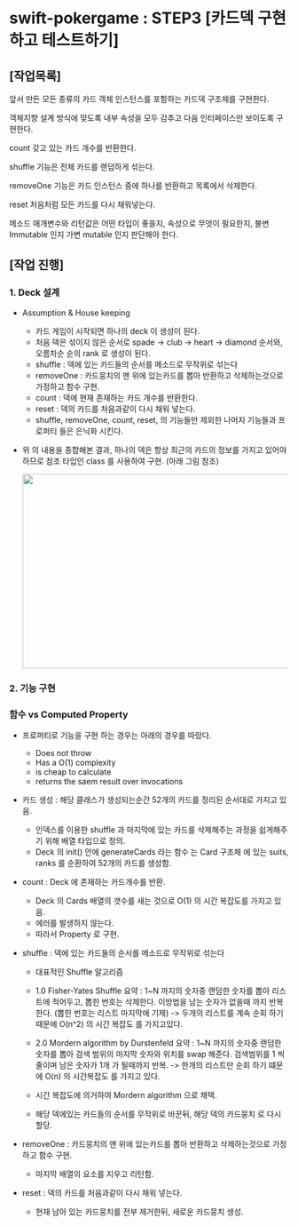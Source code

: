 # swift-pokergame : STEP3 [카드덱 구현하고 테스트하기]

## [작업목록]
앞서 만든 모든 종류의 카드 객체 인스턴스를 포함하는 카드덱 구조체를 구현한다.

객체지향 설계 방식에 맞도록 내부 속성을 모두 감추고 다음 인터페이스만 보이도록 구현한다.

count 갖고 있는 카드 개수를 반환한다.

shuffle 기능은 전체 카드를 랜덤하게 섞는다.

removeOne 기능은 카드 인스턴스 중에 하나를 반환하고 목록에서 삭제한다.

reset 처음처럼 모든 카드를 다시 채워넣는다.

메소드 매개변수와 리턴값은 어떤 타입이 좋을지, 속성으로 무엇이 필요한지, 불변 Immutable 인지 가변 mutable 인지 판단해야 한다.
  
## [작업 진행]
### 1. Deck 설계 
- Assumption & House keeping  
    - 카드 게임이 시작되면 하나의 deck 이 생성이 된다.
    - 처음 덱은 섞이지 않은 순서로 spade -> club -> heart -> diamond 순서와, 오름차순 순의 rank 로 생성이 된다. 
    - shuffle : 덱에 있는 카드들의 순서를 메소드로 무작위로 섞는다
    - removeOne : 카드뭉치의 맨 위에 있는카드를 뽑아 반환하고 삭제하는것으로 가정하고 함수 구현.
    - count : 덱에 현재 존재하는 카드 개수를 반환한다.
    - reset : 덱의 카드를 처음과같이 다시 채워 넣는다.
    - shuffle, removeOne, count, reset, 의 기능들만 제외한 나머지 기능들과 프로퍼티 들은 은닉화 시킨다. 
    
- 위 의 내용을 종합해본 결과, 하나의 덱은 항상 최근의 카드의 정보를 가지고 있어야하므로 참조 타입인 class 를 사용하여 구현. (아래 그림 참조) 
   <p align="center">
   <img src="https://user-images.githubusercontent.com/36659877/155356641-4eb4873a-b854-4e3e-8dfe-bbeb38201326.png" width="550" height="350"> 
   </p>

   
### 2. 기능 구현 
### 함수 vs Computed Property 
- 프로퍼티로 기능을 구현 하는 경우는 아래의 경우를 따랐다. 
    - Does not throw 
    - Has a O(1) complexity 
    - is cheap to calculate 
    - returns the saem result over invocations

- 카드 생성 : 해당 클래스가 생성되는순간 52개의 카드를 정리된 순서대로 가지고 있음. 
    - 인덱스를 이용한 shuffle 과 마지막에 있는 카드를 삭제해주는 과정을 쉽게해주기 위해 배열 타입으로 정의.
    - Deck 의 init() 안에 generateCards 라는 함수 는 Card 구조체 에 있는 suits, ranks 를 순환하여 52개의 카드를 생성함. 

- count : Deck 에 존재하는 카드개수를 반환.  
    - Deck 의 Cards 배열의 갯수를 새는 것으로 O(1) 의 시간 복잡도를 가지고 있음. 
    - 에러를 발생하지 않는다.
    - 따라서 Property 로 구현.
    
- shuffle : 덱에 있는 카드들의 순서를 메소드로 무작위로 섞는다
    - 대표적인 Shuffle 알고리즘 
    - 1.0 Fisher-Yates Shuffle
    요약 : 1~N 까지의 숫자중 랜덤한 숫자를 뽑아 리스트에 적어두고, 뽑힌 번호는 삭제한다. 이방법을 남는 숫자가 없을때 까지 반복한다. (뽑힌 번호는 리스트 마지막에 기제) -> 두개의 리스트를 계속 순회 하기 때문에 O(n^2) 의 시간 복잡도 를 가지고있다.  
    - 2.0 Mordern algorithm by Durstenfeld
    요약 : 1~N 까지의 숫자중 랜덤한 숫자를 뽑아 검색 범위의 마지막 숫자와 위치를 swap 해준다. 검색범위를 1 씩 줄이며 남은 숫자가 1개 가 될때까지 반복. 
    -> 한개의 리스트만 순회 하기 떄문에 O(n) 의 시간복잡도 를 가지고 있다. 
    
    - 시간 복잡도에 의거하여 Mordern algorithm 으로 채택. 
    - 해당 덱에있는 카드들의 순서를 무작위로 바꾼뒤, 해당 덱의 카드뭉치 로 다시 할당. 

- removeOne : 카드뭉치의 맨 위에 있는카드를 뽑아 반환하고 삭제하는것으로 가정하고 함수 구현.
    - 마지막 배열의 요소를 지우고 리턴함. 
    
- reset : 덱의 카드를 처음과같이 다시 채워 넣는다.
    - 현재 남아 있는 카드뭉치를 전부 제거한뒤, 새로운 카드뭉치 생성.
     
    
